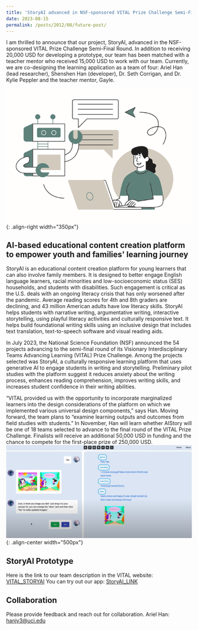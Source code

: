 ```yaml
---
title: 'StoryAI advanced in NSF-sponsored VITAL Prize Challenge Semi-Final Round'
date: 2023-08-15
permalink: /posts/2012/08/future-post/
---
```


I am thrilled to announce that our project, StoryAI, advanced in the NSF-sponsored VITAL Prize Challenge Semi-Final Round. In addition to receiving 20,000 USD for developing a prototype, our team has been matched with a teacher mentor who received 15,000 USD to work with our team. Currently, we are co-designing the learning application as a team of four: Ariel Han (lead researcher), Shenshen Han (developer), Dr. Seth Corrigan, and Dr. Kylie Peppler and the teacher mentor, Gayle.

![StoryAI Concept](/images/story-ai-concept.png){: .align-right width="350px"}

## AI-based educational content creation platform to empower youth and families' learning journey

StoryAI is an educational content creation platform for young learners that can also involve family members. It is designed to better engage English language learners, racial minorities and low-socioeconomic status (SES) households, and students with disabilities.
Such engagement is critical as the U.S. deals with an ongoing literacy crisis that has only worsened after the pandemic. Average reading scores for 4th and 8th graders are declining, and 43 million American adults have low literacy skills.
StoryAI helps students with narrative writing, argumentative writing, interactive storytelling, using playful literacy activities and culturally responsive text. It helps build foundational writing skills using an inclusive design that includes text translation, text-to-speech software and visual reading aids.

In July 2023, the National Science Foundation (NSF) announced the 54 projects advancing to the semi-final round of its Visionary Interdisciplinary Teams Advancing Learning (VITAL) Prize Challenge. Among the projects selected was StoryAI, a culturally responsive learning platform that uses generative AI to engage students in writing and storytelling.
Preliminary pilot studies with the platform suggest it reduces anxiety about the writing process, enhances reading comprehension, improves writing skills, and increases student confidence in their writing abilities.

“VITAL provided us with the opportunity to incorporate marginalized learners into the design considerations of the platform on which we implemented various universal design components,” says Han. Moving forward, the team plans to “examine learning outputs and outcomes from field studies with students.”
In November, Han will learn whether AIStory will be one of 18 teams selected to advance to the final round of the VITAL Prize Challenge. Finalists will receive an additional 50,000 USD in funding and the chance to compete for the first-place prize of 250,000 USD.
![StoryAI Prototype](/images/storyai.png){: .align-center width="500px"}

## StoryAI Prototype
Here is the link to our team description in the VITAL website: [VITAL_STORYAI](https://www.vitalprize.org/en/custom/vitalprizeapplications2023/view/639)
You can try out our app: [StoryAI_LINK](https://hanaldo.github.io/storyai/#/)

## Collaboration

Please provide feedback and reach out for collaboration.
Ariel Han: [hanjy3@uci.edu](hanjy@uci.edu)
